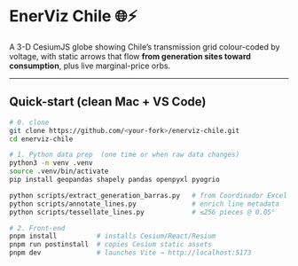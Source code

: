 # EnerViz Chile 🌐⚡️

A 3-D CesiumJS globe showing Chile’s transmission grid colour-coded by voltage,
with static arrows that flow **from generation sites toward consumption**, plus
live marginal-price orbs.

---

## Quick-start (clean Mac + VS Code)

```bash
# 0. clone
git clone https://github.com/<your-fork>/enerviz-chile.git
cd enerviz-chile

# 1. Python data prep  (one time or when raw data changes)
python3 -m venv .venv
source .venv/bin/activate
pip install geopandas shapely pandas openpyxl pyogrio

python scripts/extract_generation_barras.py   # from Coordinador Excel
python scripts/annotate_lines.py              # enrich line metadata
python scripts/tessellate_lines.py            # ≤256 pieces @ 0.05°

# 2. Front-end
pnpm install          # installs Cesium/React/Resium
pnpm run postinstall  # copies Cesium static assets
pnpm dev              # launches Vite → http://localhost:5173
